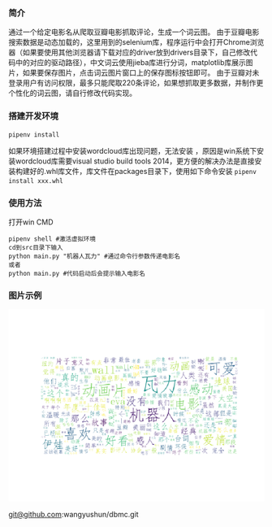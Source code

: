 ### 简介
通过一个给定电影名从爬取豆瓣电影抓取评论，生成一个词云图。
由于豆瓣电影搜索数据是动态加载的，这里用到的selenium库，程序运行中会打开Chrome浏览器（如果要使用其他浏览器请下载对应的driver放到drivers目录下，自己修改代码中的对应的驱动路径），中文词云使用jieba库进行分词，matplotlib库展示图片，如果要保存图片，点击词云图片窗口上的保存图标按钮即可。
由于豆瓣对未登录用户有访问权限，最多只能爬取220条评论，如果想抓取更多数据，并制作更个性化的词云图，请自行修改代码实现。
### 搭建开发环境
```
pipenv install
```
如果环境搭建过程中安装wordcloud库出现问题，无法安装 ，原因是win系统下安装wordcloud库需要visual studio build tools 2014，更方便的解决办法是直接安装构建好的.whl库文件，库文件在packages目录下，使用如下命令安装
`pipenv install xxx.whl`
### 使用方法
打开win CMD
```
pipenv shell #激活虚拟环境
cd到src目录下输入
python main.py "机器人瓦力" #通过命令行参数传递电影名
或者
python main.py #代码启动后会提示输入电影名

```
### 图片示例
![image](https://github.com/wangyushun/dbmc/blob/master/image/wali.png)

git@github.com:wangyushun/dbmc.git